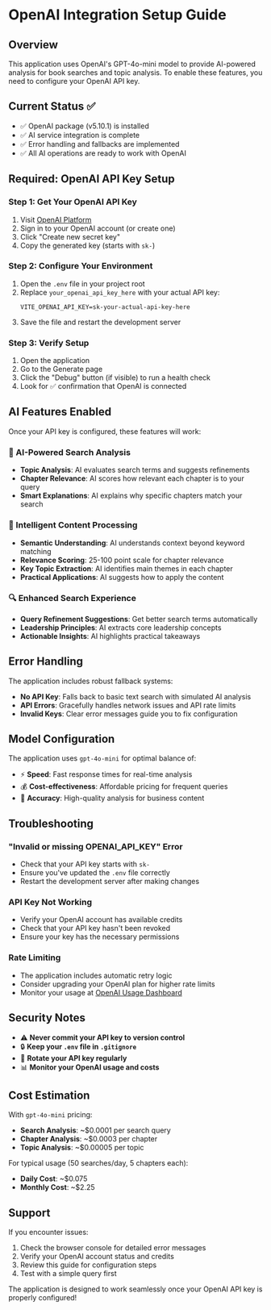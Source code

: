 # OpenAI Integration Setup Guide

## Overview
This application uses OpenAI's GPT-4o-mini model to provide AI-powered analysis for book searches and topic analysis. To enable these features, you need to configure your OpenAI API key.

## Current Status ✅
- ✅ OpenAI package (v5.10.1) is installed
- ✅ AI service integration is complete
- ✅ Error handling and fallbacks are implemented
- ✅ All AI operations are ready to work with OpenAI

## Required: OpenAI API Key Setup

### Step 1: Get Your OpenAI API Key
1. Visit [OpenAI Platform](https://platform.openai.com/api-keys)
2. Sign in to your OpenAI account (or create one)
3. Click "Create new secret key"
4. Copy the generated key (starts with `sk-`)

### Step 2: Configure Your Environment
1. Open the `.env` file in your project root
2. Replace `your_openai_api_key_here` with your actual API key:
   ```
   VITE_OPENAI_API_KEY=sk-your-actual-api-key-here
   ```
3. Save the file and restart the development server

### Step 3: Verify Setup
1. Open the application
2. Go to the Generate page
3. Click the "Debug" button (if visible) to run a health check
4. Look for ✅ confirmation that OpenAI is connected

## AI Features Enabled

Once your API key is configured, these features will work:

### 🧠 AI-Powered Search Analysis
- **Topic Analysis**: AI evaluates search terms and suggests refinements
- **Chapter Relevance**: AI scores how relevant each chapter is to your query
- **Smart Explanations**: AI explains why specific chapters match your search

### 🎯 Intelligent Content Processing
- **Semantic Understanding**: AI understands context beyond keyword matching
- **Relevance Scoring**: 25-100 point scale for chapter relevance
- **Key Topic Extraction**: AI identifies main themes in each chapter
- **Practical Applications**: AI suggests how to apply the content

### 🔍 Enhanced Search Experience
- **Query Refinement Suggestions**: Get better search terms automatically
- **Leadership Principles**: AI extracts core leadership concepts
- **Actionable Insights**: AI highlights practical takeaways

## Error Handling

The application includes robust fallback systems:

- **No API Key**: Falls back to basic text search with simulated AI analysis
- **API Errors**: Gracefully handles network issues and API rate limits
- **Invalid Keys**: Clear error messages guide you to fix configuration

## Model Configuration

The application uses `gpt-4o-mini` for optimal balance of:
- ⚡ **Speed**: Fast response times for real-time analysis
- 💰 **Cost-effectiveness**: Affordable pricing for frequent queries
- 🎯 **Accuracy**: High-quality analysis for business content

## Troubleshooting

### "Invalid or missing OPENAI_API_KEY" Error
- Check that your API key starts with `sk-`
- Ensure you've updated the `.env` file correctly
- Restart the development server after making changes

### API Key Not Working
- Verify your OpenAI account has available credits
- Check that your API key hasn't been revoked
- Ensure your key has the necessary permissions

### Rate Limiting
- The application includes automatic retry logic
- Consider upgrading your OpenAI plan for higher rate limits
- Monitor your usage at [OpenAI Usage Dashboard](https://platform.openai.com/usage)

## Security Notes

- ⚠️ **Never commit your API key to version control**
- 🔒 **Keep your `.env` file in `.gitignore`**
- 🔄 **Rotate your API key regularly**
- 📊 **Monitor your OpenAI usage and costs**

## Cost Estimation

With `gpt-4o-mini` pricing:
- **Search Analysis**: ~$0.0001 per search query
- **Chapter Analysis**: ~$0.0003 per chapter
- **Topic Analysis**: ~$0.00005 per topic

For typical usage (50 searches/day, 5 chapters each):
- **Daily Cost**: ~$0.075 
- **Monthly Cost**: ~$2.25

## Support

If you encounter issues:
1. Check the browser console for detailed error messages
2. Verify your OpenAI account status and credits
3. Review this guide for configuration steps
4. Test with a simple query first

The application is designed to work seamlessly once your OpenAI API key is properly configured!

